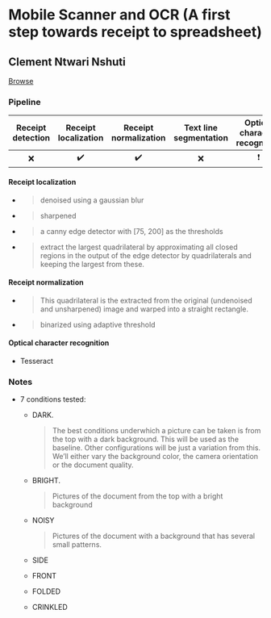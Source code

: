 # Mobile Scanner and OCR (A first step towards receipt to spreadsheet)

## Clement Ntwari Nshuti

[Browse](https://web.stanford.edu/class/ee368/Project_Spring_1415/Reports/Nshuti.pdf)

### Pipeline

| Receipt detection | Receipt localization | Receipt normalization | Text line segmentation | Optical character recognition | Semantic analysis |
|:-----------------:|:--------------------:|:---------------------:|:----------------------:|:-----------------------------:|:-----------------:|
| ❌                 | ✔️                   | ✔️                    | ❌                      | ❗                             | ❌                 |

#### Receipt localization

* > denoised using a gaussian blur
* > sharpened
* > a canny edge detector with [75, 200] as the thresholds
* > extract the largest quadrilateral by approximating all closed regions in the output of the edge detector by quadrilaterals and keeping the largest from these.

#### Receipt normalization

* > This quadrilateral is the extracted from the original (undenoised and unsharpened) image and warped into a straight rectangle.
* > binarized using adaptive threshold

#### Optical character recognition

- Tesseract

### Notes

* 7 conditions tested:
  
  * DARK.
    
    > The best conditions underwhich a picture can be taken is from the top with a dark background. This will be used as the baseline. Other configurations will be just a variation from this. We’ll either vary the background color, the camera orientation or the document quality.
  
  * BRIGHT.
    
    > Pictures of the document from the top with a bright background
  
  * NOISY
    
    > Pictures of the document with a background that has several small patterns.
  
  * SIDE
  
  * FRONT
  
  * FOLDED
  
  * CRINKLED
